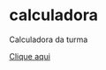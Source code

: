 # calculadora
Calculadora da turma

<a href="https://buzolin3.github.io/calculadora/Projeto/index.html"> Clique aqui </a>
